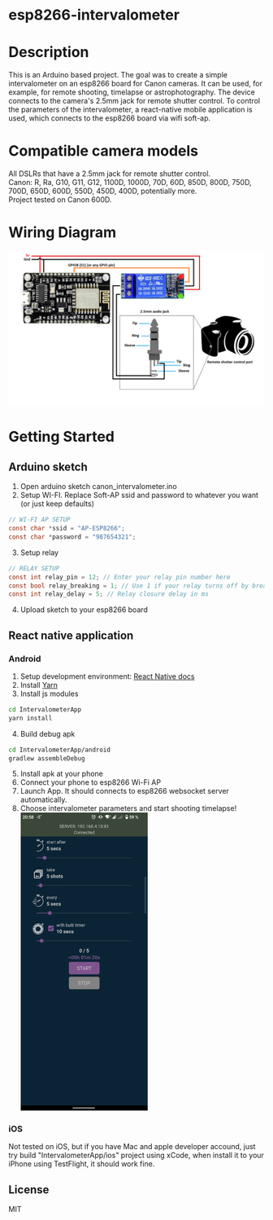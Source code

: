 # esp8266-intervalometer
# Description
This is an Arduino based project.
The goal was to create a simple intervalometer on an esp8266 board for Canon cameras.
It can be used, for example, for remote shooting, timelapse or astrophotography.
The device connects to the camera's 2.5mm jack for remote shutter control.
To control the parameters of the intervalometer, a react-native mobile application is used, which connects to the esp8266 board via wifi soft-ap.
# Compatible camera models
All DSLRs that have a 2.5mm jack for remote shutter control.<br />
Canon: R, Ra, G10, G11, G12, 1100D, 1000D, 70D, 60D, 850D, 800D, 750D, 700D, 650D, 600D, 550D, 450D, 400D,
potentially more.<br />
Project tested on Canon 600D.
# Wiring Diagram
![Wiring diagram](https://github.com/MeowT3X/esp8266_canon_intervalometer/blob/master/scheme.png)
# Getting Started
## Arduino sketch
1. Open arduino sketch canon_intervalometer.ino
2. Setup WI-FI. Replace Soft-AP ssid and password to whatever you want (or just keep defaults)
```c
// WI-FI AP SETUP
const char *ssid = "AP-ESP8266";
const char *password = "987654321";
```
3. Setup relay
```c
// RELAY SETUP
const int relay_pin = 12; // Enter your relay pin number here
const bool relay_breaking = 1; // Use 1 if your relay turns off by breaking contact, use 0 if your relay turns by HIGH/LOW signal
const int relay_delay = 5; // Relay closure delay in ms
```
4. Upload sketch to your esp8266 board
## React native application
### Android
1. Setup development environment: [React Native docs](https://reactnative.dev/docs/environment-setup)
2. Install [Yarn](https://classic.yarnpkg.com/en/docs/install#windows-stable)
3. Install js modules
```sh
cd IntervalometerApp
yarn install
```
4. Build debug apk
```sh
cd IntervalometerApp/android
gradlew assembleDebug
```
5. Install apk at your phone
6. Connect your phone to esp8266 Wi-Fi AP
7. Launch App. It should connects to esp8266 websocket server automatically.
8. Choose intervalometer parameters and start shooting timelapse!
<img src="https://github.com/MeowT3X/esp8266_canon_intervalometer/blob/master/Screenshot_dark_theme.png" width="250"></img>
### iOS
Not tested on iOS, but if you have Mac and apple developer accound, just try build "IntervalometerApp/ios" project using xCode, when install it to your iPhone using TestFlight, it should work fine.
## License
MIT
